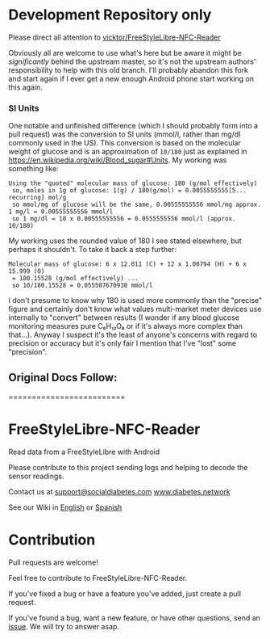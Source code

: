 # Development Repository only

Please direct all attention to [vicktor/FreeStyleLibre-NFC-Reader](vicktor/FreeStyleLibre-NFC-Reader)

Obviously all are welcome to use what's here but be aware it might be _significantly_ behind the upstream master, so it's not the upstream authors' responsibility to help with this old branch.  I'll probably abandon this fork and start again if I ever get a new enough Android phone start working on this again.

### SI Units

One notable and unfinished difference (which I should probably form into a pull request) was the conversion to SI units (mmol/l, rather than mg/dl commonly used in the US).  This conversion is based on the molecular weight of glucose and is an approximation of `10/180` just as explained in https://en.wikipedia.org/wiki/Blood_sugar#Units.  My working was something like:

    Using the "quoted" molecular mass of glucose: 180 (g/mol effectively)
     so, moles in 1g of glucose: 1(g) / 180(g/mol) = 0.0055555555[5... recurring] mol/g
     so mmol/mg of glucose will be the same, 0.00555555556 mmol/mg approx.
    1 mg/l = 0.00555555556 mmol/l
     so 1 mg/dl = 10 x 0.00555555556 = 0.0555555556 mmol/l (approx. 10/180)
     
My working uses the rounded value of 180 I see stated elsewhere, but perhaps it shouldn't.  To take it back a step further:

    Molecular mass of glucose: 6 x 12.011 (C) + 12 x 1.00794 (H) + 6 x 15.999 (O) 
     = 180.15528 (g/mol effectively) ...
     so 10/180.15528 = 0.055507670938 mmol/l

I don't presume to know why 180 is used more commonly than the "precise" figure and certainly don't know what values multi-market meter devices use internally to "convert" between results (I wonder if any blood glucose monitoring measures pure C₆H₁₂O₆ or if it's always more complex than that...).  Anyway I suspect it's the least of anyone's concerns with regard to precision or accuracy but it's only fair I mention that I've "lost" some "precision".


## Original Docs Follow:
=========================

FreeStyleLibre-NFC-Reader
=========================

Read data from a FreeStyleLibre with Android

Please contribute to this project sending logs and helping to decode the sensor readings.

Contact us at support@socialdiabetes.com www.diabetes.network

See our Wiki in [English](https://github.com/vicktor/FreeStyleLibre-NFC-Reader/wiki) or [Spanish](https://github.com/vicktor/FreeStyleLibre-NFC-Reader/wiki/Inicio)


Contribution
============
Pull requests are welcome!

Feel free to contribute to FreeStyleLibre-NFC-Reader.

If you've fixed a bug or have a feature you've added, just create a pull request.

If you've found a bug, want a new feature, or have other questions, send an [issue](https://github.com/vicktor/FreeStyleLibre-NFC-Reader/issues). We will try to answer asap.
